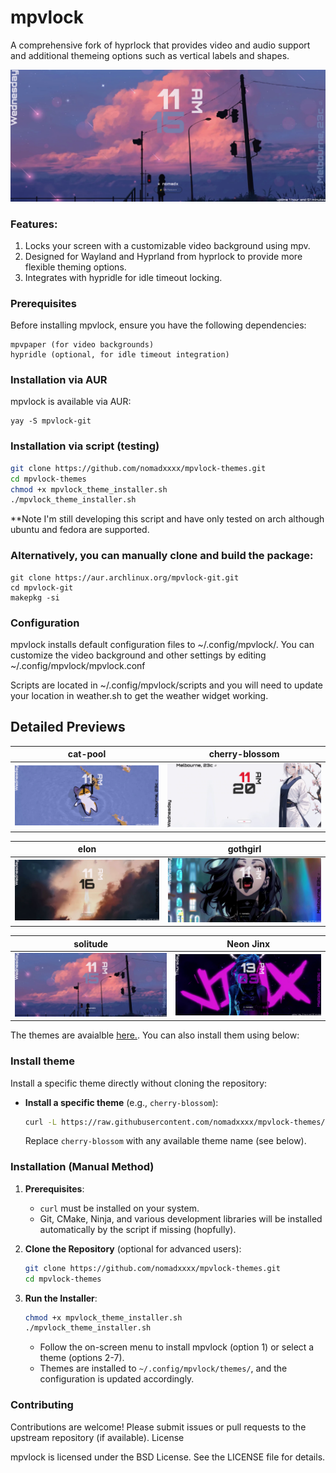 # mpvlock

A comprehensive fork of hyprlock that provides video and audio support and additional themeing options such as vertical labels and shapes.

![All Themes Preview](https://github.com/nomadxxxx/mpvlock-themes/blob/main/assets/solitude.png)

### Features:
1. Locks your screen with a customizable video background using mpv.
2. Designed for Wayland and Hyprland from hyprlock to provide more flexible theming options.
3. Integrates with hypridle for idle timeout locking.

### Prerequisites

Before installing mpvlock, ensure you have the following dependencies:

    mpvpaper (for video backgrounds)
    hypridle (optional, for idle timeout integration)

### Installation via AUR

mpvlock is available via AUR:
```
yay -S mpvlock-git
```

### Installation via script (testing)
```bash
git clone https://github.com/nomadxxxx/mpvlock-themes.git
cd mpvlock-themes
chmod +x mpvlock_theme_installer.sh
./mpvlock_theme_installer.sh
```
**Note I'm still developing this script and have only tested on arch although ubuntu and fedora are supported.
### Alternatively, you can manually clone and build the package:
```
git clone https://aur.archlinux.org/mpvlock-git.git
cd mpvlock-git
makepkg -si
```

### Configuration

mpvlock installs default configuration files to ~/.config/mpvlock/. You can customize the video background and other settings by editing ~/.config/mpvlock/mpvlock.conf

Scripts are located in ~/.config/mpvlock/scripts and you will need to update your location in weather.sh to get the weather widget working.

## Detailed Previews

| **cat-pool** | **cherry-blossom** |
|:--:|:--:|
| <img src="https://github.com/nomadxxxx/mpvlock-themes/blob/main/assets/cat-pool.png" width="500"> | <img src="https://github.com/nomadxxxx/mpvlock-themes/blob/main/assets/cherry-blossom.png" width="500"> |

| **elon** | **gothgirl** |
|:--:|:--:|
| <img src="https://github.com/nomadxxxx/mpvlock-themes/blob/main/assets/elon.png" width="500"> | <img src="https://github.com/nomadxxxx/mpvlock-themes/blob/main/assets/gothgirl.png" width="500"> |

| **solitude** | **Neon Jinx** |
|:--:|:--:|
| <img src="https://github.com/nomadxxxx/mpvlock-themes/blob/main/assets/solitude.png" width="500"> | <img src="https://github.com/nomadxxxx/mpvlock-themes/blob/main/assets/neon_jinx.png" width="500"> |

The themes are avaialble [here.](https://github.com/nomadxxxx/mpvlock-themes/tree/main). You can also install them using below:

### Install theme

Install a specific theme directly without cloning the repository:

- **Install a specific theme** (e.g., `cherry-blossom`):
  ```bash
  curl -L https://raw.githubusercontent.com/nomadxxxx/mpvlock-themes/main/mpvlock_theme_installer.sh | bash -s - -t cherry-blossom
  ```
  Replace `cherry-blossom` with any available theme name (see below).
### Installation (Manual Method)

1. **Prerequisites**:
   - `curl` must be installed on your system.
   - Git, CMake, Ninja, and various development libraries will be installed automatically by the script if missing (hopfully).

2. **Clone the Repository** (optional for advanced users):
   ```bash
   git clone https://github.com/nomadxxxx/mpvlock-themes.git
   cd mpvlock-themes
   ```

3. **Run the Installer**:
   ```bash
   chmod +x mpvlock_theme_installer.sh
   ./mpvlock_theme_installer.sh
   ```
   - Follow the on-screen menu to install mpvlock (option 1) or select a theme (options 2-7).
   - Themes are installed to `~/.config/mpvlock/themes/`, and the configuration is updated accordingly.

### Contributing

Contributions are welcome! Please submit issues or pull requests to the upstream repository (if available).
License

mpvlock is licensed under the BSD License. See the LICENSE file for details.
